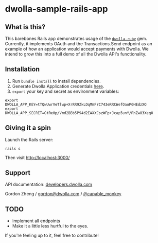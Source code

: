 dwolla-sample-rails-app
================

## What is this?

This barebones Rails app demonstrates usage of the [`dwolla-ruby`](https://github.com/Dwolla/dwolla-ruby) gem.  Currently, it implements OAuth and the Transactions.Send endpoint as an example of how an application would accept payments with Dwolla.  We intend to grow this into a full demo of all the Dwolla API's functionality.

## Installation

1. Run `bundle install` to install dependencies.
2. Generate Dwolla Application credentials [here](https://www.dwolla.com/applications/create).
3. `export` your key and secret as environment variables:

<code>export DWOLLA_APP_KEY=tTQwUwrVeTlwp+XrRR9ZkLOqMmFrC743eRRCWefOaoP0HEdzXO</code><br>
<code>export DWOLLA_APP_SECRET=GtRe0p/Vmd2BBb5P94d2EAXXCszWFp+Jcap5unY/RhZw83XeqO</code>

## Giving it a spin

Launch the Rails server: 

```rails s``` 

Then visit [http://localhost:3000/](http://localhost:3000/)

## Support

API documentation: [developers.dwolla.com](https://developers.dwolla.com)

Gordon Zheng / [gordon@dwolla.com](mailto:gordon@dwolla.com) / [@capable_monkey](http://twitter.com/capable_monkey)

## TODO

- Implement all endpoints
- Make it a little less hurtful to the eyes.

If you're feeling up to it, feel free to contribute!